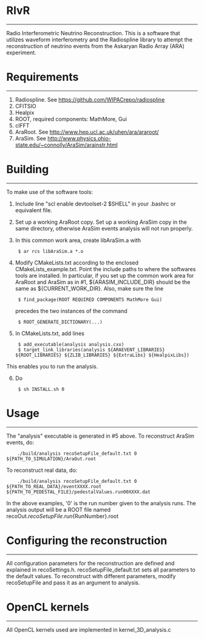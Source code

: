 # RIvR
----------
Radio Interferometric Neutrino Reconstruction. This is a software that utilizes waveform interferometry and the Radiospline library to attempt the reconstruction of neutrino events from the Askaryan Radio Array (ARA) experiment.

# Requirements
----------
1. Radiospline. See https://github.com/WIPACrepo/radiospline
2. CFITSIO
3. Healpix
4. ROOT, required components: MathMore, Gui
5. clFFT
6. AraRoot. See http://www.hep.ucl.ac.uk/uhen/ara/araroot/
7. AraSim. See http://www.physics.ohio-state.edu/~connolly/AraSim/arainstr.html

# Building
----------
To make use of the software tools:
1. Include line "scl enable devtoolset-2 $SHELL" in your .bashrc or equivalent file.

2. Set up a working AraRoot copy. Set up a working AraSim copy in the same directory, otherwise AraSim events analysis will not run properly.
3. In this common work area, create libAraSim.a with

		$ ar rcs libAraSim.a *.o

4. Modify CMakeLists.txt according to the enclosed CMakeLists_example.txt. Point the include paths to where the softwares tools are installed. In particular, if you set up the common work area for AraRoot and AraSim as in #1, ${ARASIM_INCLUDE_DIR} should be the same as ${CURRENT_WORK_DIR}. Also, make sure the line

		$ find_package(ROOT REQUIRED COMPONENTS MathMore Gui)

	precedes the two instances of the command

		$ ROOT_GENERATE_DICTIONARY(...)

5. In CMakeLists.txt, add lines

		$ add_executable(analysis analysis.cxx)
		$ target_link_libraries(analysis ${ARAEVENT_LIBRARIES} ${ROOT_LIBRARIES} ${ZLIB_LIBRARIES} ${ExtraLibs} ${HealpixLibs})
 
 This enables you to run the analysis.

6. Do
 
		$ sh INSTALL.sh 0
		
# Usage
----------
The "analysis" executable is generated in #5 above. 
To reconstruct AraSim events, do:

		./build/analysis recoSetupFile_default.txt 0 ${PATH_TO_SIMULATION}/AraOut.root

To reconstruct real data, do:

		./build/analysis recoSetupFile_default.txt 0 ${PATH_TO_REAL_DATA}/eventXXXX.root ${PATH_TO_PEDESTAL_FILE}/pedestalValues.run00XXXX.dat
		
In the above examples, '0' is the run number given to the analysis runs. The analysis output will be a ROOT file named recoOut.${recoSetupFile}.run${RunNumber}.root

# Configuring the reconstruction
----------
All configuration parameters for the reconstruction are defined and explained in recoSettings.h. recoSetupFile_default.txt sets all parameters to the default values. To reconstruct with different parameters, modify recoSetupFile and pass it as an argument to analysis.

# OpenCL kernels
----------
All OpenCL kernels used are implemented in kernel_3D_analysis.c


